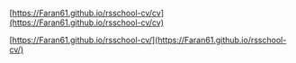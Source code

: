 [https://Faran61.github.io/rsschool-cv/cv](https://Faran61.github.io/rsschool-cv/cv)


[https://Faran61.github.io/rsschool-cv/](https://Faran61.github.io/rsschool-cv/)
